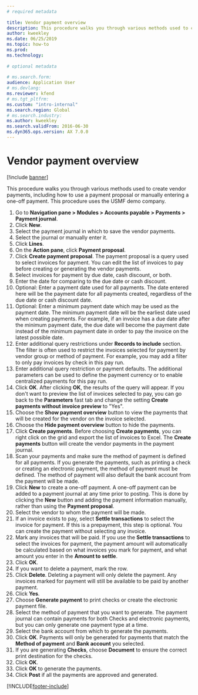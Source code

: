 ```yaml
--- 
# required metadata 
 
title: Vendor payment overview
description: This procedure walks you through various methods used to create vendor payments, including how to use a payment proposal or manually entering a one-off payment. 
author: kweekley
ms.date: 06/25/2019
ms.topic: how-to 
ms.prod:  
ms.technology:  
 
# optional metadata 
 
# ms.search.form:   
audience: Application User 
# ms.devlang:  
ms.reviewer: kfend
# ms.tgt_pltfrm:  
ms.custom: "intro-internal"
ms.search.region: Global
# ms.search.industry: 
ms.author: kweekley
ms.search.validFrom: 2016-06-30 
ms.dyn365.ops.version: AX 7.0.0 
---
```

# Vendor payment overview

[!include [banner](../../includes/banner.md)]

This procedure walks you through various methods used to create vendor payments, including how to use a payment proposal or manually entering a one-off payment. This procedure uses the USMF demo company.

1. Go to **Navigation pane > Modules > Accounts payable > Payments > Payment journal**.
2. Click **New**.
3. Select the payment journal in which to save the vendor payments. 
4. Select the journal or manually enter it.
5. Click **Lines**.
6. On the **Action pane**, click **Payment proposal**.
7. Click **Create payment proposal**. The payment proposal is a query used to select invoices for payment. You can edit the list of invoices to pay before creating or generating the vendor payments.
8. Select invoices for payment by due date, cash discount, or both. 
9. Enter the date for comparing to the due date or cash discount. 
10. Optional: Enter a payment date used for all payments. The date entered here will be the payment date for all payments created, regardless of the due date or cash discount date.  
11. Optional: Enter a minimum payment date which may be used as the payment date. The minimum payment date will be the earliest date used when creating payments. For example, if an invoice has a due date after the minimum payment date, the due date will become the payment date instead of the minimum payment date in order to pay the invoice on the latest possible date.
12. Enter additional query restrictions under **Records to include** section. The filter is often used to restrict the invoices selected for payment by vendor group or method of payment. For example, you may add a filter to only pay invoices by check in this pay run.
13. Enter additional query restriction or payment defaults. The additional parameters can be used to define the payment currency or to enable centralized payments for this pay run.  
14. Click **OK**. After clicking **OK**, the results of the query will appear. If you don't want to preview the list of invoices selected to pay, you can go back to the **Parameters** fast tab and change the setting **Create payments without invoice preview** to "Yes".  
15. Choose the **Show payment overview** button to view the payments that will be created for the vendor on the invoice selected.
16. Choose the **Hide payment overview** button to hide the payments. 
17. Click **Create payments**. Before choosing **Create payments**, you can right click on the grid and export the list of invoices to Excel. The **Create payments** button will create the vendor payments in the payment journal.  
18. Scan your payments and make sure the method of payment is defined for all payments. If you generate the payments, such as printing a check or creating an electronic payment, the method of payment must be defined. The method of payment will also default the bank account from the payment will be made.  
19. Click **New** to create a one-off payment. A one-off payment can be added to a payment journal at any time prior to posting. This is done by clicking the **New** button and adding the payment information manually, rather than using the **Payment proposal**.  
20. Select the vendor to whom the payment will be made.
21. If an invoice exists to pay, select **Settle transactions** to select the invoice for payment. If this is a prepayment, this step is optional. You can create the payment without selecting any invoice. 
22. Mark any invoices that will be paid. If you use the **Settle transactions** to select the invoices for payment, the payment amount will automatically be calculated based on what invoices you mark for payment, and what amount you enter in the **Amount to settle**.
23. Click **OK**.
24. If you want to delete a payment, mark the row.
25. Click **Delete**. Deleting a payment will only delete the payment. Any invoices marked for payment will still be available to be paid by another payment.
26. Click **Yes**.
27. Choose **Generate payment** to print checks or create the electronic payment file.
28. Select the method of payment that you want to generate. The payment journal can contain payments for both Checks and electronic payments, but you can only generate one payment type at a time.
29. Select the bank account from which to generate the payments.
30. Click **OK**. Payments will only be generated for payments that match the **Method of payment** and **Bank account** you selected.
31. If you are generating **Checks**, choose **Document** to ensure the correct print destination for the checks.
32. Click **OK**.
33. Click **OK** to generate the payments.
34. Click **Post** if all the payments are approved and generated. 



[!INCLUDE[footer-include](../../../includes/footer-banner.md)]

